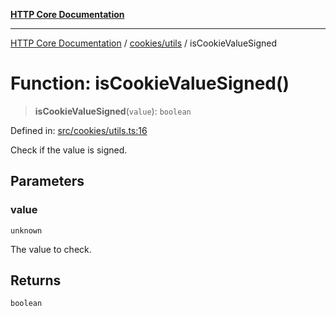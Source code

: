 [**HTTP Core Documentation**](../../../README.md)

***

[HTTP Core Documentation](../../../README.md) / [cookies/utils](../README.md) / isCookieValueSigned

# Function: isCookieValueSigned()

> **isCookieValueSigned**(`value`): `boolean`

Defined in: [src/cookies/utils.ts:16](https://github.com/stonemjs/http-core/blob/0d369869add0f1630e9b5b2cd1421e57ee8d3865/src/cookies/utils.ts#L16)

Check if the value is signed.

## Parameters

### value

`unknown`

The value to check.

## Returns

`boolean`
